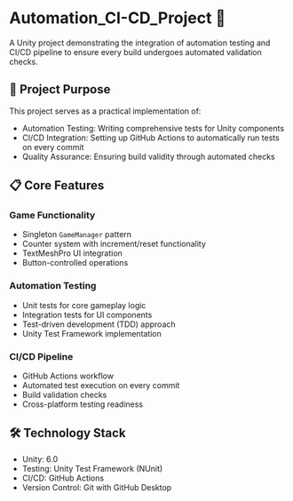 # Automation_CI-CD_Project 🚀

A Unity project demonstrating the integration of automation testing and CI/CD pipeline to ensure every build undergoes automated validation checks.

## 🎯 Project Purpose

This project serves as a practical implementation of:
- Automation Testing: Writing comprehensive tests for Unity components
- CI/CD Integration: Setting up GitHub Actions to automatically run tests on every commit
- Quality Assurance: Ensuring build validity through automated checks

## 📋 Core Features

### Game Functionality
- Singleton `GameManager` pattern
- Counter system with increment/reset functionality
- TextMeshPro UI integration
- Button-controlled operations

### Automation Testing
- Unit tests for core gameplay logic
- Integration tests for UI components
- Test-driven development (TDD) approach
- Unity Test Framework implementation

### CI/CD Pipeline
- GitHub Actions workflow
- Automated test execution on every commit
- Build validation checks
- Cross-platform testing readiness

## 🛠️ Technology Stack

- Unity: 6.0
- Testing: Unity Test Framework (NUnit)
- CI/CD: GitHub Actions
- Version Control: Git with GitHub Desktop
